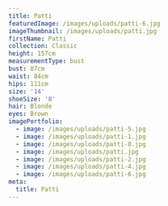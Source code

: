 ```yaml
---
title: Patti
featuredImage: /images/uploads/patti-6.jpg
imageThumbnail: /images/uploads/patti.jpg
firstName: Patti
collection: Classic
height: 157cm
measurementType: bust
bust: 87cm
waist: 84cm
hips: 111cm
size: '14'
shoeSize: '8'
hair: Blonde
eyes: Brown
imagePortfolio:
  - image: /images/uploads/patti-5.jpg
  - image: /images/uploads/patti-1.jpg
  - image: /images/uploads/patti-8.jpg
  - image: /images/uploads/patti.jpg
  - image: /images/uploads/patti-2.jpg
  - image: /images/uploads/patti-4.jpg
  - image: /images/uploads/patti-6.jpg
meta:
  title: Patti
---
```


